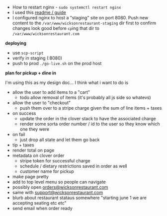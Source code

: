 - How to restart nginx - `sudo systemctl restart nginx`
- I used this [readme / guide](https://medium.com/@jgefroh/a-guide-to-using-nginx-for-static-websites-d96a9d034940)
- I configured nginx to host a "staging" site on port 8080. Push new content to the `/var/www/wicksonrestaurant-staging` dir first to confirm changes look good before `cp`ing that dir to `/var/www/wicksonrestaurant.com`

__deploying__
- use `scp-script`
- verify in staging (:8080)
- push to prod `./go-live.sh` on the prod host


__plan for pickup + dine in__

I'm using this as my design doc...
I think what i want to do is

- allow the user to add items to a "cart"
  - todo allow removal of items (it's probably all js side so whatevs)
- allow the user to "checkout"
  - push them over to a stripe charge given the sum of line items + taxes
- on success
  - update the order in the clover stack to have the associated charge
  - render some sorta order number / id to the user so they know which one they were
- on fail
  - just drop all state and let them go back
- tip + taxes
- render total on page
- metadata on clover order
  - stripe token for successful charge
  - schedule / dietary restrictions saved in order as well
  - customer name for pickup
- make page pretty
- add to top level menu so people can navigate
- possibly open orders@wicksonrestaurant.com
- same with support@wicksonrestaurant.com
- blurb about restaurant stataus somewhere "starting june 1 we are accepting seating etc etc"
- send email when order ready

